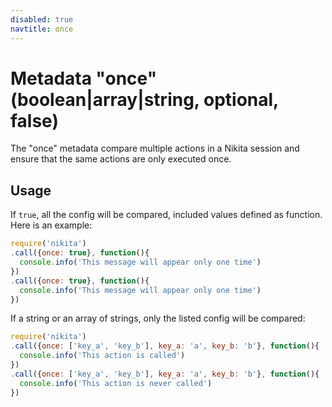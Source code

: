 ```yaml
---
disabled: true
navtitle: once
---
```


# Metadata "once" (boolean|array|string, optional, false)

The "once" metadata compare multiple actions in a Nikita session and ensure that the same actions are only executed once.

## Usage

If `true`, all the config will be compared, included values defined as function. Here is an example:

```js
require('nikita')
.call({once: true}, function(){
  console.info('This message will appear only one time')
})
.call({once: true}, function(){
  console.info('This message will appear only one time')
})
```

If a string or an array of strings, only the listed config will be compared:

```js
require('nikita')
.call({once: ['key_a', 'key_b'], key_a: 'a', key_b: 'b'}, function(){
  console.info('This action is called')
})
.call({once: ['key_a', 'key_b'], key_a: 'a', key_b: 'b'}, function(){
  console.info('This action is never called')
})
```
